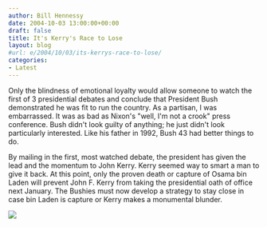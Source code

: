 ```yaml
---
author: Bill Hennessy
date: 2004-10-03 13:00:00+00:00
draft: false
title: It's Kerry's Race to Lose
layout: blog
#url: e/2004/10/03/its-kerrys-race-to-lose/
categories:
- Latest
---
```


Only the blindness of emotional loyalty would allow someone to watch the first of 3 presidential debates and conclude that President Bush demonstrated he was fit to run the country. As a partisan, I was embarrassed. It was as bad as Nixon's "well, I'm not a crook" press conference. Bush didn't look guilty of anything; he just didn't look particularly interested. Like his father in 1992, Bush 43 had better things to do.




By mailing in the first, most watched debate, the president has given the lead and the momentum to John Kerry. Kerry seemed way to smart a man to give it back. At this point, only the proven death or capture of Osama bin Laden will prevent John F. Kerry from taking the presidential oath of office next January. The Bushies must now develop a strategy to stay close in case bin Laden is capture or Kerry makes a monumental blunder. 




![](https://blog.billhennessy.com/aggbug.aspx?PostID=542)

